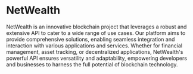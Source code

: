 # NetWealth
NetWealth is an innovative blockchain project that leverages a robust and extensive API to cater to a wide range of use cases. Our platform aims to provide comprehensive solutions, enabling seamless integration and interaction with various applications and services. Whether for financial management, asset tracking, or decentralized applications, NetWealth's powerful API ensures versatility and adaptability, empowering developers and businesses to harness the full potential of blockchain technology.